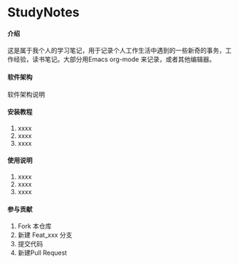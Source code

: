 # StudyNotes

#### 介绍
这是属于我个人的学习笔记，用于记录个人工作生活中遇到的一些新奇的事务，工作经验，读书笔记。大部分用Emacs org-mode 来记录，或者其他编辑器。

#### 软件架构
软件架构说明


#### 安装教程

1.  xxxx
2.  xxxx
3.  xxxx

#### 使用说明

1.  xxxx
2.  xxxx
3.  xxxx

#### 参与贡献

1.  Fork 本仓库
2.  新建 Feat_xxx 分支
3.  提交代码
4.  新建Pull Request
